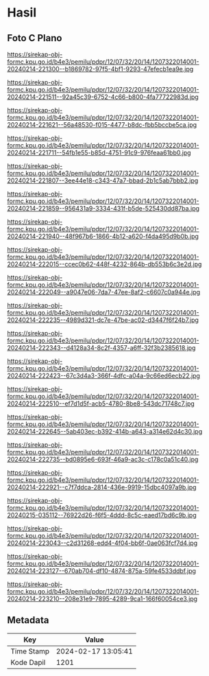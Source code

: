 # Hasil

## Foto C Plano

https://sirekap-obj-formc.kpu.go.id/b4e3/pemilu/pdpr/12/07/32/20/14/1207322014001-20240214-221300--b1869782-97f5-4bf1-9293-47efecb1ea9e.jpg

https://sirekap-obj-formc.kpu.go.id/b4e3/pemilu/pdpr/12/07/32/20/14/1207322014001-20240214-221511--92a45c39-6752-4c66-b800-4fa77722983d.jpg

https://sirekap-obj-formc.kpu.go.id/b4e3/pemilu/pdpr/12/07/32/20/14/1207322014001-20240214-221621--56a48530-f015-4477-b8dc-fbb5bccbe5ca.jpg

https://sirekap-obj-formc.kpu.go.id/b4e3/pemilu/pdpr/12/07/32/20/14/1207322014001-20240214-221711--54fb1e55-b85d-4751-91c9-976feaa61bb0.jpg

https://sirekap-obj-formc.kpu.go.id/b4e3/pemilu/pdpr/12/07/32/20/14/1207322014001-20240214-221807--3ee44e18-c343-47a7-bbad-2b1c5ab7bbb2.jpg

https://sirekap-obj-formc.kpu.go.id/b4e3/pemilu/pdpr/12/07/32/20/14/1207322014001-20240214-221859--956431a9-3334-431f-b5de-525430dd87ba.jpg

https://sirekap-obj-formc.kpu.go.id/b4e3/pemilu/pdpr/12/07/32/20/14/1207322014001-20240214-221940--48f967b6-1866-4b12-a620-f4da495d9b0b.jpg

https://sirekap-obj-formc.kpu.go.id/b4e3/pemilu/pdpr/12/07/32/20/14/1207322014001-20240214-222015--ccec0b62-448f-4232-864b-db553b6c3e2d.jpg

https://sirekap-obj-formc.kpu.go.id/b4e3/pemilu/pdpr/12/07/32/20/14/1207322014001-20240214-222049--a9047e06-7da7-47ee-8af2-c6607c0a944e.jpg

https://sirekap-obj-formc.kpu.go.id/b4e3/pemilu/pdpr/12/07/32/20/14/1207322014001-20240214-222235--4989d321-dc7e-47be-ac02-d3447f6f24b7.jpg

https://sirekap-obj-formc.kpu.go.id/b4e3/pemilu/pdpr/12/07/32/20/14/1207322014001-20240214-222343--d4128a34-8c2f-4357-a6ff-32f3b2385618.jpg

https://sirekap-obj-formc.kpu.go.id/b4e3/pemilu/pdpr/12/07/32/20/14/1207322014001-20240214-222423--67c3d4a3-366f-4dfc-a04a-9c66ed6ecb22.jpg

https://sirekap-obj-formc.kpu.go.id/b4e3/pemilu/pdpr/12/07/32/20/14/1207322014001-20240214-222510--ef7d1d5f-acb5-4780-8be8-543dc71748c7.jpg

https://sirekap-obj-formc.kpu.go.id/b4e3/pemilu/pdpr/12/07/32/20/14/1207322014001-20240214-222645--5ab403ec-b392-414b-a643-a314e62d4c30.jpg

https://sirekap-obj-formc.kpu.go.id/b4e3/pemilu/pdpr/12/07/32/20/14/1207322014001-20240214-222735--bd0895e6-693f-46a9-ac3c-c178c0a51c40.jpg

https://sirekap-obj-formc.kpu.go.id/b4e3/pemilu/pdpr/12/07/32/20/14/1207322014001-20240214-222921--c7f7ddca-2814-436e-9919-15dbc4097a9b.jpg

https://sirekap-obj-formc.kpu.go.id/b4e3/pemilu/pdpr/12/07/32/20/14/1207322014001-20240215-035112--76922d26-f6f5-4ddd-8c5c-eaed17bd6c9b.jpg

https://sirekap-obj-formc.kpu.go.id/b4e3/pemilu/pdpr/12/07/32/20/14/1207322014001-20240214-223043--c2d31268-edd4-4f04-bb6f-0ae063fcf7d4.jpg

https://sirekap-obj-formc.kpu.go.id/b4e3/pemilu/pdpr/12/07/32/20/14/1207322014001-20240214-223127--670ab704-df10-4874-875a-59fe4533ddbf.jpg

https://sirekap-obj-formc.kpu.go.id/b4e3/pemilu/pdpr/12/07/32/20/14/1207322014001-20240214-223210--208e31e9-7895-4289-9ca1-166f60054ce3.jpg


## Metadata

| Key        | Value               |
| ---------- | ------------------- |
| Time Stamp | 2024-02-17 13:05:41 |
| Kode Dapil | 1201                |



